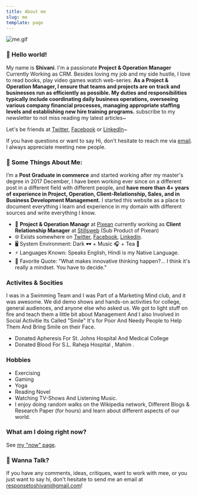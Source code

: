 ```yaml
---
title: About me
slug: me
template: page
---
```




![me.gif](https://cdn.hashnode.com/res/hashnode/image/upload/v1644573330092/-N1rhIbqMT.gif)


### 👋 Hello world!

My name is **Shivani**. I'm a passionate **Project & Operation Manager** Currently Working as CRM. Besides loving my job and my side hustle, I love to read books, play video games watch web-series. **As a Project & Operation Manager, I ensure that teams and projects are on track and businesses run as efficiently as possible. My duties and responsibilities typically include coordinating daily business operations, overseeing various company financial processes, managing appropriate staffing levels and establishing new hire training programs.** subscribe to my newsletter to not miss reading my latest articles~

Let's be friends at [Twitter](https://twitter.com/shivaniyadava), [Facebook](https://www.facebook.com/ritu.yadav.7) or [LinkedIn](https://www.linkedin.com/in/shivaniyadav/)~

If you have questions or want to say Hi, don't hesitate to reach me via [email](mailto:responsetoshivani@gmail.com). I always appreciate meeting new people.

### 🧐 Some Things About Me:


I’m a **Post Graduate in commerce** and started working after my master's degree in 2017 December, I have been working ever since on a different post in a different field with different people, and **have more than 4+ years of experience in Project, Operation, Client-Relationship, Sales, and in Business Development Management.** I started this website as a place to document everything i learn and experience in my domain with different sources and write everything I know.

-   💼 **Project & Operation Managr** at [Pixean](https://www.pixean.com/) currently working as **Client Relationship Manager** at [Stillsweb](https://stillsweb.com/) (Sub Product of Pixean)
-   🌐 Exists somewhere on [Twitter](https://twitter.com/shivaniyadava), [Facebook](https://www.facebook.com/ritu.yadav.7), [Linkedin](https://www.linkedin.com/in/shivaniyadav/).
-   🖥️ System Environment: Dark 🕶️ + Music 🎧 + Tea 🍵
-   ⚡ Languages Known: Speaks English, Hindi is my Native Language.
-   💬 Favorite Quote: "What makes innovative thinking happen?... I think it's really a mindset. You have to decide."

### Activites & Socities
I was in a Swimming Team and I was Part of a Marketing Mind club, and it was awesome. We did demo shows and hands-on activities for college, general audiences, and anyone else who asked us. We got to light stuff on fire and teach them a little bit about Management And I also Involved in Social Activitie Its Called "Smile" It's for Poor And Needy People to Help Them And Bring Smile on their Face.

-   Donated Apheresis For St. Johns Hospital And Medical College
-   Donated Blood For S.L. Raheja Hospital , Mahim .

### Hobbies
-   Exercising
-   Gaming
-   Yoga
-   Reading Novel
-   Watching TV-Shows And Listening Music.
-   I enjoy doing random walks on the Wikipedia network, Different Blogs & Research Paper (for hours) and learn about different aspects of our world.

### What am I doing right now?

See [my "now" page](/now).


### 👼 Wanna Talk?

If you have any comments, ideas, critiques, want to work with mee, or you just want to say hi, don't hesitate to send me an email at [responsetoshivani@gmail.com](mailto:responsetoshivani@gmail.com)!